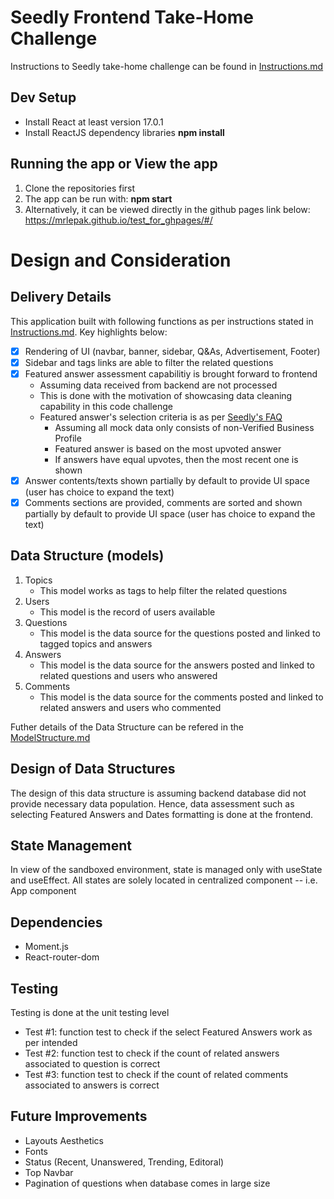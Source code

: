 # Seedly Frontend Take-Home Challenge

Instructions to Seedly take-home challenge can be found in [Instructions.md](https://github.com/mrlepak/seedly-take-home-challenge/blob/main/Instructions.md)

## Dev Setup

- Install React at least version 17.0.1
- Install ReactJS dependency libraries **npm install**

## Running the app or View the app

1. Clone the repositories first
2. The app can be run with: **npm start**
3. Alternatively, it can be viewed directly in the github pages link below:
   https://mrlepak.github.io/test_for_ghpages/#/

# Design and Consideration

## Delivery Details

This application built with following functions as per instructions stated in [Instructions.md](https://github.com/mrlepak/seedly-take-home-challenge/blob/main/Instructions.md). Key highlights below:

- [x] Rendering of UI (navbar, banner, sidebar, Q&As, Advertisement, Footer)
- [x] Sidebar and tags links are able to filter the related questions
- [x] Featured answer assessment capabilitiy is brought forward to frontend
  - Assuming data received from backend are not processed
  - This is done with the motivation of showcasing data cleaning capability in this code challenge
  - Featured answer's selection criteria is as per [Seedly's FAQ](https://support.seedly.sg/hc/en-us/articles/900003311886-Managing-your-Questions-and-Answers)
    - Assuming all mock data only consists of non-Verified Business Profile
    - Featured answer is based on the most upvoted answer
    - If answers have equal upvotes, then the most recent one is shown
- [x] Answer contents/texts shown partially by default to provide UI space (user has choice to expand the text)
- [x] Comments sections are provided, comments are sorted and shown partially by default to provide UI space (user has choice to expand the text)

## Data Structure (models)

1. Topics
   - This model works as tags to help filter the related questions
2. Users
   - This model is the record of users available
3. Questions
   - This model is the data source for the questions posted and linked to tagged topics and answers
4. Answers
   - This model is the data source for the answers posted and linked to related questions and users who answered
5. Comments
   - This model is the data source for the comments posted and linked to related answers and users who commented

Futher details of the Data Structure can be refered in the [ModelStructure.md](https://github.com/mrlepak/seedly-take-home-challenge/blob/main/public/models/ModelStructure.md)

## Design of Data Structures

The design of this data structure is assuming backend database did not provide necessary data population.
Hence, data assessment such as selecting Featured Answers and Dates formatting is done at the frontend.

## State Management

In view of the sandboxed environment, state is managed only with useState and useEffect.
All states are solely located in centralized component -- i.e. App component

## Dependencies

- Moment.js
- React-router-dom

## Testing

Testing is done at the unit testing level

- Test #1: function test to check if the select Featured Answers work as per intended
- Test #2: function test to check if the count of related answers associated to question is correct
- Test #3: function test to check if the count of related comments associated to answers is correct

## Future Improvements

- Layouts Aesthetics
- Fonts
- Status (Recent, Unanswered, Trending, Editoral)
- Top Navbar
- Pagination of questions when database comes in large size
